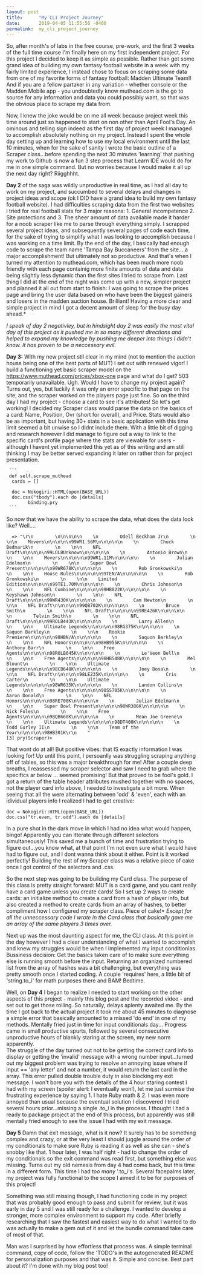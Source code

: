```yaml
---
layout: post
title:      "My CLI Project Journey"
date:       2019-04-05 11:55:56 -0400
permalink:  my_cli_project_journey
---
```



  So, after month's of labs in the free course, pre-work, and the first 3 weeks of the full time course I'm finally here on my first independent project. For this project I decided to keep it as simple as possible. Rather than get some grand idea of building my own fantasy football website in a week with my fairly limited experience, I instead chose to focus on scraping some data from one of my favorite forms of fantasy football: Madden Ultimate Team!! And if you are a fellow partaker in any variation - whether console or the Madden Mobile app - you undoubtedly know muthead.com is the go to source for any information and data you could possibly want, so that was the obvious place to scrape my data from.
		
		
 Now, I knew the joke would be on me all week because project week this time around just so happened to start on non other than April Fool's Day. An ominous and telling sign indeed as the first day of project week I managed to accomplish absolutely nothing on my project. Instead I spent the whole day setting up and learning how to use my local environment until the last 10 minutes, when for the sake of sanity I wrote the basic outline of a Scraper class...before spending the next 30 minutes 'learning' that pushing my work to Github is now a fun 3 step process that Learn IDE would do for me in one simple command.  But no worries because I would make it all up the next day right?  Riigghhht.
		
   **Day 2** of the saga was wildly unproductive in real time, as I had all day to work on my project, and succumbed to several delays and changes in project ideas and scope (ok I DID have a grand idea to build my own fantasy football website). I had difficulties scraping data from the first two websites i tried for real football stats for 3 major reasons: 1. General incompetence 2. Site protections and 3. The sheer amount of data available made it harder for a noob scraper like me to parse through everything simply. I scrapped several project ideas, and subsequently several pages of code each time, for the sake of trying to simplify what I was looking to accomplish  because I was working on a time limit. By the end of the day, I basically had enough code to scrape the team name 'Tampa Bay Buccaneers' from the site....a major accomplishment! But ultimately not so productive. And that's when I turned my attention to muthead.com, which has been much more noob friendly with each page containig more finite amounts of data and data being slightly less dynamic than the first sites I tried to scrape from.  Last thing I did at the end of the night was come up with a new, simpler project and planned it all out from start to finish: I was going to scrape the prices page and bring the user data based on who have been the biggest gainers and losers in the madden auction house. Brilliant! Having a more clear and simple project in mind I got a decent amount of sleep for the busy day ahead.*
	 
  *I speak of day 2 negativley, but in hindsight day 2 was easily the most vital day of this project as it pushed me in so many different directions and helped to expand my knowledge by pushing me deeper into things I didn't know. It has proven to be a neccessary evil.*
	 
 **Day 3:** With my new project stil clear in my mind (not to mention the auction house being one of the best parts of MUT) I set out with renewed vigor! I build a functioning yet basic scraper model on the https://www.muthead.com/prices/xbox-one page and what do I get? 503 temporarily unavailable.  Ugh. Would I have to change my project again? Turns out, yes, but luckily it was only an error specific to that page on the site, and the scraper worked on the players page just fine. So on the third day I had my project - choose a card to see it's attributes! So let's get working! 
  	I decided my Scraper class would parse the data on the basics of a card: Name, Position, Ovr (short for overall), and Price. Stats would also be as important, but having 30+ stats in a basic application with this time limit seemed a bit unwise so I didnt include them. With a little bit of digging and research however I did manage to figure out a way to link to the specific card's profile page where the stats are viewable for users - although I havent yet implemented this yet as of this writing and am still thinking I may be better served expanding it later on rather than for project presentation. 
	 
	 
	 
	 ```
	 def self.scrape_muthead
      cards = []

      doc = Nokogiri::HTML(open(BASE_URL))
      doc.css("tbody").each do |details|
			binding.pry
	 ```
	 
	 
	 
So now that we have the ability to scrape the data, what does the data look like? Well....
	 
```
  => "\r\n        \n\n\n\n\n    \n        Odell Beckham Jr\n        \n    \n\n    Movers\n\n\n\n\n99WR1.56M\n\n\n\n\n    \n        Chuck Bednarik\n        \n    \n\n    NFL Draft\n\n\n\n\n99LOLBUnknown\n\n\n\n\n    \n        Antonio Brown\n        \n    \n\n    Movers\n\n\n\n\n99WR1.11M\n\n\n\n\n    \n        Julian Edelman\n        \n    \n\n    Super Bowl Present\n\n\n\n\n99WR678K\n\n\n\n\n    \n        Rob Gronkowski\n        \n    \n\n    House Rules\n\n\n\n\n99TEN/A\n\n\n\n\n    \n        Rob Gronkowski\n        \n    \n\n    Limited Edition\n\n\n\n\n99TE1.70M\n\n\n\n\n    \n        Chris Johnson\n        \n    \n\n    NFL Combine\n\n\n\n\n99HB822K\n\n\n\n\n    \n        Keyshawn Johnson\n        \n    \n\n    NFL Draft\n\n\n\n\n99WR430K\n\n\n\n\n    \n        Cam Newton\n        \n    \n\n    NFL Draft\n\n\n\n\n99QB702K\n\n\n\n\n    \n        Bruce Smith\n        \n    \n\n    NFL Draft\n\n\n\n\n99RE426K\n\n\n\n\n    \n        Telvin Smith\n        \n    \n\n    NFL Draft\n\n\n\n\n99ROLB443K\n\n\n\n\n    \n        Larry Allen\n        \n    \n\n    Ultimate Legends\n\n\n\n\n98RG375K\n\n\n\n\n    \n        Saquon Barkley\n        \n    \n\n    Rookie Premiere\n\n\n\n\n98HBN/A\n\n\n\n\n    \n        Saquon Barkley\n        \n    \n\n    NFL Honors\n\n\n\n\n98HB955K\n\n\n\n\n    \n        Anthony Barr\n        \n    \n\n    Free Agents\n\n\n\n\n98ROLB645K\n\n\n\n\n    \n        Le'Veon Bell\n        \n    \n\n    Free Agents\n\n\n\n\n98HB548K\n\n\n\n\n    \n        Mel Blount\n        \n    \n\n    Ultimate Legends\n\n\n\n\n98CB640K\n\n\n\n\n    \n        Joey Bosa\n        \n    \n\n    NFL Draft\n\n\n\n\n98LE235K\n\n\n\n\n    \n        Cris Carter\n        \n    \n\n    Ultimate Legends\n\n\n\n\n98WR635K\n\n\n\n\n    \n        Landon Collins\n        \n    \n\n    Free Agents\n\n\n\n\n98SS705K\n\n\n\n\n    \n        Aaron Donald\n        \n    \n\n    NFL Honors\n\n\n\n\n98RE700K\n\n\n\n\n    \n        Julian Edelman\n        \n    \n\n    Super Bowl Present\n\n\n\n\n98WR386K\n\n\n\n\n    \n        Nick Foles\n        \n    \n\n    Free Agents\n\n\n\n\n98QB668K\n\n\n\n\n    \n        Mean Joe Greene\n        \n    \n\n    Ultimate Legends\n\n\n\n\n98DT400K\n\n\n\n\n    \n        Todd Gurley II\n        \n    \n\n    Team of the Year\n\n\n\n\n98HB301K\r\n    "
[3] pry(Scraper)>
```
	
   That wont do at all! But positive vibes: that IS exactly information I was looking for! Up until this point, I persoanlly was struggling scraping anything off of tables, so this was a major breakthrough for me! After a couple deep breaths, I reassessed my scraper selector and saw I need to grab where the specifics ar below <tbody>...<tr> seemed promising!  But that proved to be fool's gold. I got a return of the table header attributes mushed together with no spaces, not the player card info above, I needed to investigate a bit more. When seeing that all the <tr class> were alternating between 'odd' & 'even', each with an idividual players info I realized I had to get creative:
	
 ```
 doc = Nokogiri::HTML(open(BASE_URL))
 doc.css("tr.even, tr.odd").each do |details|
 ```
			
In a pure shot in the dark move in which I had no idea what would happen, bingo! Apparently you can itterate through different selectors simultaneously! This saved me a bunch of time and frustration trying to figure out...you know what, at that point I'm not even sure what I would have had to figure out, and I dont wanna think about it either.  Point is it worked perfectly! Building the rest of my Scraper class was a relative piece of cake once I got control of the selectors and .css.
		
So the next step was going to be building my Card class. The purpose of this class is pretty straight forward: MUT is a card game, and you cant really have a card game unless you create cards! So I set up 2 ways to create cards: an initialize method to create a card from a hash of player info, but also created a method to create cards from an array of hashes, to better compliment how I configured my scraper class. Piece of cake!*
 *Except for all the unneccessary code I wrote in the Card class that basically gave me an array of the same players 3 times over.*
    	
Next up was the most daunting aspect for me, the CLI class. At this point in the day however I had a clear understanding of what I wanted to accomplsh and knew my struggles would be when I implemented my input conditionlas. Bussiness decision: Get the basics taken care of to make sure everything else is running smooth before the input. Returning an organized numbered list from the array of hashes was a bit challenging, but everything was pretty smooth once I started coding. A couple 'requires' here, a little bit of 'string.to_i' for math purposes there and BAM! Bedtime. 

   Well, on **Day 4** I began to realize I needed to start working on the other aspects of this project - mainly this blog post and the recorded video - and set out to get those rolling. So naturally, delays aplenty awaited me. By the time I got back to the actual project it took me about 45 minutes to diagnose a simple error that basically amounted to a missed 'do end' in one of my methods. Mentally fried just in time for input conditionals day... Progress came in small productive spurts, followed by several consecutive unproductive hours of blankly staring at the screen, my new norm apparently.     
	 The struggle of the day turned out not to be getting the correct card info to display or getting the 'invalid' message with a wrong number input...turned out my biggest problem was trying to resolve an annoying issue where if input == 'any letter' and not a number, it would return the last card in the array.  This error pulled double trouble duty in also blocking my exit message.  I won't bore you with the details of the 4 hour staring contest I had with my screen (spoiler alert: I eventually won!), let me just surmise the frustrating experience by saying 1. I hate Ruby math & 2. I was even more annoyed than usual because the eventual solution I discovered I tried several hours prior...missing a single .to_i in the process. I thought I had a ready to package project at the end of this process, but apparently was still mentally fried enough to see the issue I had with my exit message.
	 
**Day 5** Damn that exit message, what is it now? It surely has to be something complex and crazy, or at the very least I should juggle around the order of my conditionals to make sure Ruby is reading it as well as she can - she's snobby like that. 1 hour later,  I was half right - had to change the order of my conditionals so the exit command was read first, but something else was missing. Turns out my old nemesis from day 4 had come back, but this time in a different form. This time I had *too many* '.to_i's. Several facepalms later, my project was fully functional to the scope I aimed it to be for purposes of this project!  
	  
Something was still missing though, I had functioning code in my project that was probably good enough to pass and submit for review, but it was early in day 5 and I was still ready for a challenge. I wanted to develop a stronger, more complex environment to support my code. After briefly researching that I saw the fastest and easiest way to do what I wanted to do was actually to make a gem out of it and let the bundle command take care of most of that.
		
Man was I surprised by how effortless that process was. A simple terminal command, copy of code, follow the 'TODO's in the autogenerated README for personalization purposes and that was it.  Simple and concise. Best part about it? I'm done with my blog post too! 
	 
	 
	 
	

